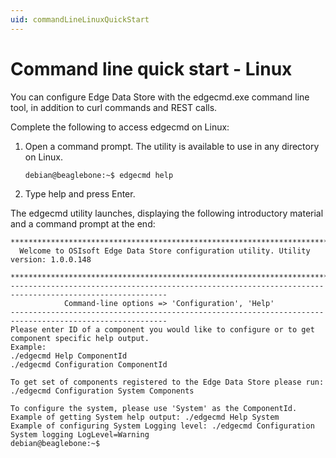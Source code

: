```yaml
---
uid: commandLineLinuxQuickStart
---
```


# Command line quick start - Linux

You can configure Edge Data Store with the edgecmd.exe command line tool, in addition to curl commands and REST calls. 

Complete the following to access edgecmd on Linux:

1. Open a command prompt. The utility is available to use in any directory on Linux.

   ```bash
   debian@beaglebone:~$ edgecmd help
   ```
   
 2. Type help and press Enter.
 
 The edgecmd utility launches, displaying the following introductory material and a command prompt at the end:
   
   ```
   ************************************************************************************************************************
     Welcome to OSIsoft Edge Data Store configuration utility. Utility version: 1.0.0.148

   ************************************************************************************************************************
   ---------------------------------------------------------------------------------------------------------
               Command-line options => 'Configuration', 'Help'
   ---------------------------------------------------------------------------------------------------------
   Please enter ID of a component you would like to configure or to get component specific help output.
   Example:
   ./edgecmd Help ComponentId
   ./edgecmd Configuration ComponentId

   To get set of components registered to the Edge Data Store please run: ./edgecmd Configuration System Components

   To configure the system, please use 'System' as the ComponentId.
   Example of getting System help output: ./edgecmd Help System
   Example of configuring System Logging level: ./edgecmd Configuration System logging LogLevel=Warning
   debian@beaglebone:~$
   ```
